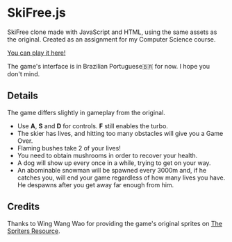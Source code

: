 # SkiFree.js

SkiFree clone made with JavaScript and HTML, using the same assets as the original. Created as an assignment for my Computer Science course.

[You can play it here!](https://tumut.github.io/SkiFree.js)

The game's interface is in Brazilian Portuguese🇧🇷 for now. I hope you don't mind.

## Details

The game differs slightly in gameplay from the original.

* Use **A**, **S** and **D** for controls. **F** still enables the turbo.
* The skier has lives, and hitting too many obstacles will give you a Game Over.
* Flaming bushes take 2 of your lives!
* You need to obtain mushrooms in order to recover your health.
* A dog will show up every once in a while, trying to get on your way.
* An abominable snowman will be spawned every 3000m and, if he catches you, will end your game regardless of how many lives you have. He despawns after you get away far enough from him.

## Credits

Thanks to Wing Wang Wao for providing the game's original sprites on [The Spriters Resource](https://www.spriters-resource.com/pc_computer/skifree/).
